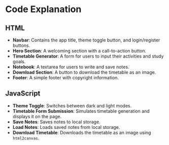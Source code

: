 # Code Explanation

## HTML
- **Navbar**: Contains the app title, theme toggle button, and login/register buttons.
- **Hero Section**: A welcoming section with a call-to-action button.
- **Timetable Generator**: A form for users to input their activities and study goals.
- **Notebook**: A textarea for users to write and save notes.
- **Download Section**: A button to download the timetable as an image.
- **Footer**: A simple footer with copyright information.

## JavaScript
- **Theme Toggle**: Switches between dark and light modes.
- **Timetable Form Submission**: Simulates timetable generation and displays it on the page.
- **Save Notes**: Saves notes to local storage.
- **Load Notes**: Loads saved notes from local storage.
- **Download Timetable**: Downloads the timetable as an image using `html2canvas`.